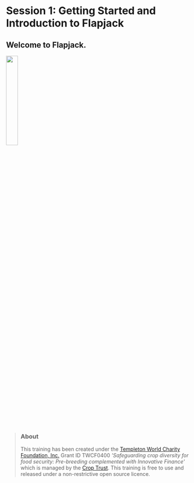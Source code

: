 
# Session 1: Getting Started and Introduction to Flapjack

## Welcome to Flapjack.

<a href="https://www.youtube.com/watch?v=sAX4oZbkLRY"><img src="https://img.youtube.com/vi/sAX4oZbkLRY/0.jpg" width="25%"></a>

<br/>

> ### About
> This training has been created under the <a href="https://www.templetonworldcharity.org/">Templeton World Charity Foundation, Inc.</a> Grant ID TWCF0400 *'Safeguarding crop diversity for food security: Pre-breeding complemented with Innovative Finance'* which is managed by the <a href="https://www.croptrust.org/">Crop Trust</a>. This training is free to use and released under a non-restrictive open source licence.

